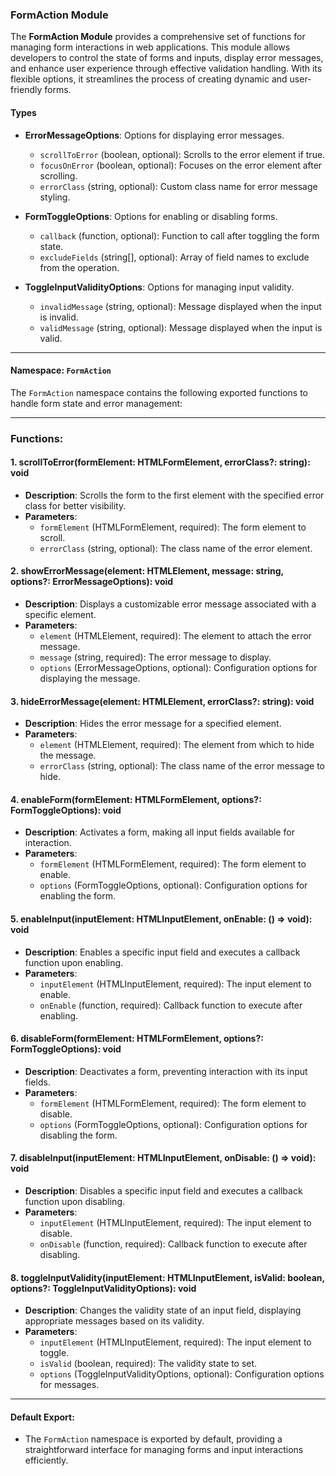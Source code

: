 ### FormAction Module

The **FormAction Module** provides a comprehensive set of functions for managing form interactions in web applications. This module allows developers to control the state of forms and inputs, display error messages, and enhance user experience through effective validation handling. With its flexible options, it streamlines the process of creating dynamic and user-friendly forms.

#### Types

- **ErrorMessageOptions**: Options for displaying error messages.
  - `scrollToError` (boolean, optional): Scrolls to the error element if true.
  - `focusOnError` (boolean, optional): Focuses on the error element after scrolling.
  - `errorClass` (string, optional): Custom class name for error message styling.

- **FormToggleOptions**: Options for enabling or disabling forms.
  - `callback` (function, optional): Function to call after toggling the form state.
  - `excludeFields` (string[], optional): Array of field names to exclude from the operation.

- **ToggleInputValidityOptions**: Options for managing input validity.
  - `invalidMessage` (string, optional): Message displayed when the input is invalid.
  - `validMessage` (string, optional): Message displayed when the input is valid.

---

#### Namespace: `FormAction`

The `FormAction` namespace contains the following exported functions to handle form state and error management:

---

### **Functions:**

#### **1. scrollToError(formElement: HTMLFormElement, errorClass?: string): void**
- **Description**: Scrolls the form to the first element with the specified error class for better visibility.
- **Parameters**:
  - `formElement` (HTMLFormElement, required): The form element to scroll.
  - `errorClass` (string, optional): The class name of the error element.
  
#### **2. showErrorMessage(element: HTMLElement, message: string, options?: ErrorMessageOptions): void**
- **Description**: Displays a customizable error message associated with a specific element.
- **Parameters**:
  - `element` (HTMLElement, required): The element to attach the error message.
  - `message` (string, required): The error message to display.
  - `options` (ErrorMessageOptions, optional): Configuration options for displaying the message.

#### **3. hideErrorMessage(element: HTMLElement, errorClass?: string): void**
- **Description**: Hides the error message for a specified element.
- **Parameters**:
  - `element` (HTMLElement, required): The element from which to hide the message.
  - `errorClass` (string, optional): The class name of the error message to hide.

#### **4. enableForm(formElement: HTMLFormElement, options?: FormToggleOptions): void**
- **Description**: Activates a form, making all input fields available for interaction.
- **Parameters**:
  - `formElement` (HTMLFormElement, required): The form element to enable.
  - `options` (FormToggleOptions, optional): Configuration options for enabling the form.

#### **5. enableInput(inputElement: HTMLInputElement, onEnable: () => void): void**
- **Description**: Enables a specific input field and executes a callback function upon enabling.
- **Parameters**:
  - `inputElement` (HTMLInputElement, required): The input element to enable.
  - `onEnable` (function, required): Callback function to execute after enabling.

#### **6. disableForm(formElement: HTMLFormElement, options?: FormToggleOptions): void**
- **Description**: Deactivates a form, preventing interaction with its input fields.
- **Parameters**:
  - `formElement` (HTMLFormElement, required): The form element to disable.
  - `options` (FormToggleOptions, optional): Configuration options for disabling the form.

#### **7. disableInput(inputElement: HTMLInputElement, onDisable: () => void): void**
- **Description**: Disables a specific input field and executes a callback function upon disabling.
- **Parameters**:
  - `inputElement` (HTMLInputElement, required): The input element to disable.
  - `onDisable` (function, required): Callback function to execute after disabling.

#### **8. toggleInputValidity(inputElement: HTMLInputElement, isValid: boolean, options?: ToggleInputValidityOptions): void**
- **Description**: Changes the validity state of an input field, displaying appropriate messages based on its validity.
- **Parameters**:
  - `inputElement` (HTMLInputElement, required): The input element to toggle.
  - `isValid` (boolean, required): The validity state to set.
  - `options` (ToggleInputValidityOptions, optional): Configuration options for messages.

---

#### Default Export:
- The `FormAction` namespace is exported by default, providing a straightforward interface for managing forms and input interactions efficiently.